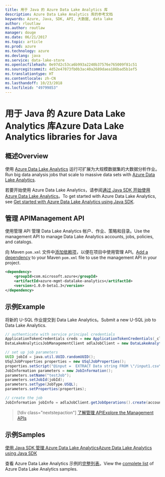 ```yaml
---
title: 用于 Java 的 Azure Data Lake Analytics 库
description: Azure Data Lake Analytics 库的参考文档
keywords: Azure, Java, SDK, API, 大数据, data lake
author: rloutlaw
ms.author: routlaw
manager: douge
ms.date: 06/21/2017
ms.topic: article
ms.prod: azure
ms.technology: azure
ms.devlang: java
ms.service: data-lake-store
ms.openlocfilehash: 0e97d2c53ca6b993a2240b37576e765009f81c51
ms.sourcegitcommit: 4d52e47073fb0b3ac40a2689daea186bad5b1ef5
ms.translationtype: HT
ms.contentlocale: zh-CN
ms.lasthandoff: 10/23/2018
ms.locfileid: "49799853"
---
```

# <a name="azure-data-lake-analytics-libraries-for-java"></a><span data-ttu-id="ca14d-104">用于 Java 的 Azure Data Lake Analytics 库</span><span class="sxs-lookup"><span data-stu-id="ca14d-104">Azure Data Lake Analytics libraries for Java</span></span>

## <a name="overview"></a><span data-ttu-id="ca14d-105">概述</span><span class="sxs-lookup"><span data-stu-id="ca14d-105">Overview</span></span>

<span data-ttu-id="ca14d-106">使用 [Azure Data Lake Analytics](/azure/data-lake-analytics/data-lake-analytics-overview) 运行可扩展为大规模数据集的大数据分析作业。</span><span class="sxs-lookup"><span data-stu-id="ca14d-106">Run big data analysis jobs that scale to massive data sets with [Azure Data Lake Analytics](/azure/data-lake-analytics/data-lake-analytics-overview).</span></span>

<span data-ttu-id="ca14d-107">若要开始使用 Azure Data Lake Analytics，请参阅[通过 Java SDK 开始使用 Azure Data Lake Analytics](/azure/data-lake-analytics/data-lake-analytics-get-started-java-sdk)。</span><span class="sxs-lookup"><span data-stu-id="ca14d-107">To get started with Azure Data Lake Analytics, see [Get started with Azure Data Lake Analytics using Java SDK](/azure/data-lake-analytics/data-lake-analytics-get-started-java-sdk).</span></span>

## <a name="management-api"></a><span data-ttu-id="ca14d-108">管理 API</span><span class="sxs-lookup"><span data-stu-id="ca14d-108">Management API</span></span>

<span data-ttu-id="ca14d-109">使用管理 API 管理 Data Lake Analytics 帐户、作业、策略和目录。</span><span class="sxs-lookup"><span data-stu-id="ca14d-109">Use the management API to manage Data Lake Analytics accounts, jobs, policies, and catalogs.</span></span>

<span data-ttu-id="ca14d-110">向 Maven `pom.xml` 文件中[添加依赖项](https://maven.apache.org/guides/getting-started/index.html#How_do_I_use_external_dependencies)，以便在项目中使用管理 API。</span><span class="sxs-lookup"><span data-stu-id="ca14d-110">[Add a dependency](https://maven.apache.org/guides/getting-started/index.html#How_do_I_use_external_dependencies) to your Maven `pom.xml` file to use the management API in your project.</span></span>


```XML
<dependency>
    <groupId>com.microsoft.azure</groupId>
    <artifactId>azure-mgmt-datalake-analytics</artifactId>
    <version>1.0.0-beta1.3</version>
</dependency>
```

## <a name="example"></a><span data-ttu-id="ca14d-111">示例</span><span class="sxs-lookup"><span data-stu-id="ca14d-111">Example</span></span>

<span data-ttu-id="ca14d-112">将新的 U-SQL 作业提交到 Data Lake Analytics。</span><span class="sxs-lookup"><span data-stu-id="ca14d-112">Submit a new U-SQL job to Data Lake Analytics.</span></span>

```java
// authenticate with service principal credentials
ApplicationTokenCredentials creds = new ApplicationTokenCredentials(_clientId, _tenantId, _clientSecret, null);
DataLakeAnalyticsJobManagementClient adlaJobClient = new DataLakeAnalyticsJobManagementClientImpl(creds);

// set up job parameters
UUID jobId = java.util.UUID.randomUUID();
USqlJobProperties properties = new USqlJobProperties();
properties.setScript("@input =  EXTRACT Data string FROM \"/input1.csv\" USING Extractors.Csv(); OUTPUT @input TO @\"/output1.csv\" USING Outputters.Csv();");
JobInformation parameters = new JobInformation();
parameters.setName("testJob");
parameters.setJobId(jobId);
parameters.setType(JobType.USQL);
parameters.setProperties(properties);

// create the job
JobInformation jobInfo = adlaJobClient.getJobOperations().create(accountName, jobId, parameters).getBody();
```

> [!div class="nextstepaction"]
> [<span data-ttu-id="ca14d-113">了解管理 API</span><span class="sxs-lookup"><span data-stu-id="ca14d-113">Explore the Management APIs</span></span>](/java/api/overview/azure/datalakeanalytics/management)

## <a name="samples"></a><span data-ttu-id="ca14d-114">示例</span><span class="sxs-lookup"><span data-stu-id="ca14d-114">Samples</span></span>

<span data-ttu-id="ca14d-115">[使用 Java SDK 管理 Azure Data Lake Analytics][1]</span><span class="sxs-lookup"><span data-stu-id="ca14d-115">[Azure Data Lake Analytics using Java SDK][1]</span></span> 

[1]: https://docs.microsoft.com/azure/data-lake-analytics/data-lake-analytics-get-started-java-sdk

<span data-ttu-id="ca14d-116">查看 Azure Data Lake Analytics 示例的[完整列表](https://azure.microsoft.com/resources/samples/?platform=java&term=analytics)。</span><span class="sxs-lookup"><span data-stu-id="ca14d-116">View the [complete list](https://azure.microsoft.com/resources/samples/?platform=java&term=analytics) of Azure Data Lake Analytics samples.</span></span>
